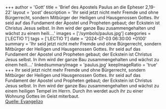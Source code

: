 +++
author = 'Gott'
title = 'Brief des Apostels Paulus an die Epheser 2,19-22'
layout = 'post'
description = 'Ihr seid jetzt nicht mehr Fremde und ohne Bürgerrecht, sondern Mitbürger der Heiligen und Hausgenossen Gottes. Ihr seid auf das Fundament der Apostel und Propheten gebaut; der Eckstein ist Christus Jesus selbst. In ihm wird der ganze Bau zusammengehalten und wächst zu einem heili....'
images = ['/symbols/paulus.jpg']
categories = ['LECTIO 1']
tags = ['LECTIO 1']
date = '2024-07-03 06:30:00 +0100'
summary = 'Ihr seid jetzt nicht mehr Fremde und ohne Bürgerrecht, sondern Mitbürger der Heiligen und Hausgenossen Gottes. Ihr seid auf das Fundament der Apostel und Propheten gebaut; der Eckstein ist Christus Jesus selbst. In ihm wird der ganze Bau zusammengehalten und wächst zu einem heili....'
linkedsummaryImage = 'paulus.jpg'
keepImageRatio = 'true'
+++
Ihr seid jetzt nicht mehr Fremde und ohne Bürgerrecht, sondern Mitbürger der Heiligen und Hausgenossen Gottes.
Ihr seid auf das Fundament der Apostel und Propheten gebaut; der Eckstein ist Christus Jesus selbst.
In ihm wird der ganze Bau zusammengehalten und wächst zu einem heiligen Tempel im Herrn.<!--more-->
Durch ihn werdet auch ihr zu einer Wohnung Gottes im Geist miterbaut.<br> [Quelle: Evangelizo](https://evangeliumtagfuertag.org/DE/gospel)